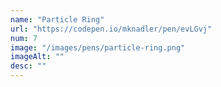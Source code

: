 ```yaml
---
name: "Particle Ring"
url: "https://codepen.io/mknadler/pen/evLGvj"
num: 7
image: "/images/pens/particle-ring.png"
imageAlt: ""
desc: ""
---
```

